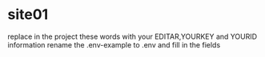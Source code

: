 # site01

replace in the project these words with your EDITAR,YOURKEY and YOURID information
rename the .env-example to .env and fill in the fields
